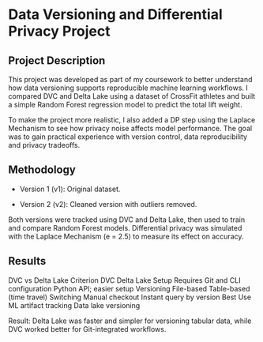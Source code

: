 # Data Versioning and Differential Privacy Project

## Project Description

This project was developed as part of my coursework to better understand how data versioning supports reproducible machine learning workflows. I compared DVC and Delta Lake using a dataset of CrossFit athletes and built a simple Random Forest regression model to predict the total lift weight.

To make the project more realistic, I also added a DP step using the Laplace Mechanism to see how privacy noise affects model performance. The goal was to gain practical experience with version control, data reproducibility and privacy tradeoffs.

## Methodology

- Version 1 (v1): Original dataset.

- Version 2 (v2): Cleaned version with outliers removed.

Both versions were tracked using DVC and Delta Lake, then used to train and compare Random Forest models. Differential privacy was simulated with the Laplace Mechanism (e = 2.5) to measure its effect on accuracy.

## Results
DVC vs Delta Lake
Criterion	DVC	Delta Lake
Setup	Requires Git and CLI configuration	Python API; easier setup
Versioning	File-based	Table-based (time travel)
Switching	Manual checkout	Instant query by version
Best Use	ML artifact tracking	Data lake versioning

Result: Delta Lake was faster and simpler for versioning tabular data, while DVC worked better for Git-integrated workflows.
